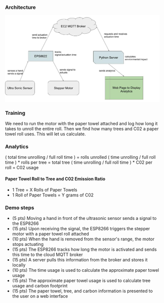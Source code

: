 ### Architecture
![Architecture Diagram](static/project_diagram.jpg)

### Training
We need to run the motor with the paper towel attached and log how long it takes to unroll the entire roll. Then we find how many trees and C02 a paper towel roll uses. This will let us calculate.

### Analytics
( total time unrolling / full roll time ) = rolls unrolled
( time unrolling / full roll time ) * rolls per tree  = total tree
( time unrolling / full roll time ) * C02 per roll = C02 usage

#### Paper Towel Roll to Tree and C02 Emission Ratio
- 1 Tree = X Rolls of Paper Towels
- 1 Roll of Paper Towels = Y grams of C02

### Demo steps

- (5 pts) Moving a hand in front of the ultrasonic sensor sends a signal to the ESP8266
- (15 pts) Upon receiving the signal, the ESP8266 triggers the stepper motor with a paper towel roll attached
- (10 pts) When the hand is removed from the sensor's range, the motor stops actuating
- (15 pts) The ESP8266 tracks how long the motor is activated and sends this time to the cloud MQTT broker
- (15 pts) A server pulls this information from the broker and stores it locally
- (10 pts) The time usage is used to calculate the approximate paper towel usage
- (15 pts) The approximate paper towel usage is used to calculate tree usage and carbon footprint
- (15 pts) The paper towel, tree, and carbon information is presented to the user on a web interface
